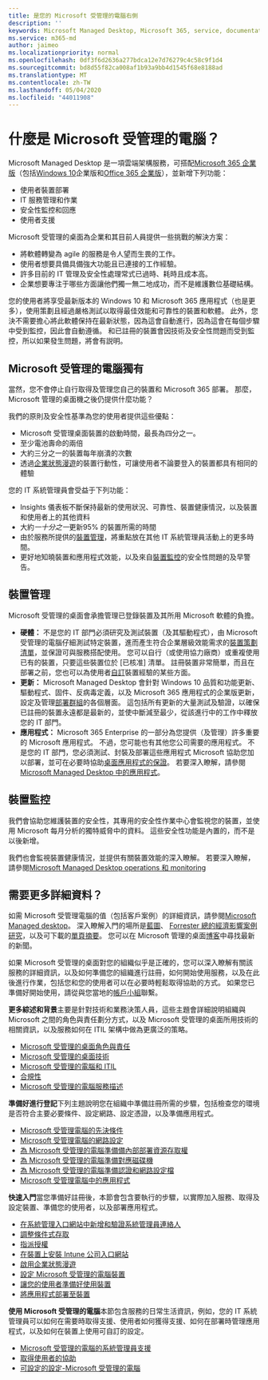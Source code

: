```yaml
---
title: 是您的 Microsoft 受管理的電腦右側
description: ''
keywords: Microsoft Managed Desktop, Microsoft 365, service, documentation, Microsoft 受管理的電腦, Microsoft 365, 服務, 文件
ms.service: m365-md
author: jaimeo
ms.localizationpriority: normal
ms.openlocfilehash: 0df3f6d2636a277bdca12e7d76279c4c58c9f1d4
ms.sourcegitcommit: bd8d55f82ca008af1b93a9bb4d1545f68e8188ad
ms.translationtype: MT
ms.contentlocale: zh-TW
ms.lasthandoff: 05/04/2020
ms.locfileid: "44011908"
---
```

# <a name="what-is-microsoft-managed-desktop"></a>什麼是 Microsoft 受管理的電腦？


Microsoft Managed Desktop 是一項雲端架構服務，可搭配[Microsoft 365 企業版](https://docs.microsoft.com/microsoft-365/enterprise/microsoft-365-overview)（包括[Windows 10](https://docs.microsoft.com/windows/windows-10/)企業版和[Office 365 企業版](https://www.microsoft.com/microsoft-365/business/compare-more-office-365-for-business-plans)），並新增下列功能：

- 使用者裝置部署
- IT 服務管理和作業
- 安全性監控和回應
- 使用者支援

Microsoft 受管理的桌面為企業和其目前人員提供一些挑戰的解決方案：
- 將軟體轉變為 agile 的服務是令人望而生畏的工作。
- 使用者想要具備具備強大功能且已連接的工作經驗。
- 許多目前的 IT 管理及安全性處理常式已過時、耗時且成本高。
- 企業想要專注于哪些方面讓他們獨一無二地成功，而不是維護數位基礎結構。

您的使用者將享受最新版本的 Windows 10 和 Microsoft 365 應用程式（也是更多），使用策劃且經過嚴格測試以取得最佳效能和可靠性的裝置和軟體。 此外，您決不需要擔心將此軟體保持在最新狀態，因為這會自動進行，因為這會在每個步驟中受到監控，因此會自動遵循。 和已註冊的裝置會因技術及安全性問題而受到監控，所以如果發生問題，將會有説明。


## <a name="unique-to-microsoft-managed-desktop"></a>Microsoft 受管理的電腦獨有

當然，您不會停止自行取得及管理您自己的裝置和 Microsoft 365 部署。 那麼，Microsoft 管理的桌面機之後仍提供什麼功能？

我們的原則及安全性基準為您的使用者提供這些優點：

- Microsoft 受管理桌面裝置的啟動時間，最長為四分之一。
- 至少電池壽命的兩倍
- 大約三分之一的裝置每年崩潰的次數
- 透過[企業狀態漫遊](https://docs.microsoft.com/azure/active-directory/devices/enterprise-state-roaming-overview)的裝置行動性，可讓使用者不論要登入的裝置都具有相同的體驗

您的 IT 系統管理員會受益于下列功能：

- Insights 儀表板不斷保持最新的使用狀況、可靠性、裝置健康情況，以及裝置和使用者上的其他資料
- 大約*一十分之一*更新95% 的裝置所需的時間
- 由於服務所提供的[裝置管理](#device-management)，將重點放在其他 IT 系統管理員活動上的更多時間。
- 更好地知曉裝置和應用程式效能，以及來自[裝置監控](#device-monitoring)的安全性問題的及早警告。

## <a name="device-management"></a>裝置管理
Microsoft 受管理的桌面會承擔管理已登錄裝置及其所用 Microsoft 軟體的負擔。

- **硬體：** 不是您的 IT 部門必須研究及測試裝置（及其驅動程式），由 Microsoft 受管理的電腦仔細測試特定裝置，進而產生符合企業層級效能需求的[裝置策劃清單](../service-description/device-list.md)，並保證可與服務搭配使用。 您可以自行（或使用協力廠商）或重複使用已有的裝置，只要這些裝置位於 [已核准] 清單。 註冊裝置非常簡單，而且在部署之前，您也可以為使用者[自訂](../working-with-managed-desktop/config-setting-overview.md)裝置經驗的某些方面。
- **更新：** Microsoft Managed Desktop 會針對 Windows 10 品質和功能更新、驅動程式、固件、反病毒定義，以及 Microsoft 365 應用程式的企業版更新，設定及管理[部署群組](../service-description/updates.md)的各個層面。 這包括所有更新的大量測試及驗證，以確保已註冊的裝置永遠都是最新的，並使中斷減至最少，從該進行中的工作中釋放您的 IT 部門。
- **應用程式：** Microsoft 365 Enterprise 的一部分為您提供（及管理）許多重要的 Microsoft 應用程式。 不過，您可能也有其他您公司需要的應用程式。 不是您的 IT 部門，您必須測試、封裝及部署這些應用程式 Microsoft 協助您加以部署，並可在必要時協助[桌面應用程式的保證](https://docs.microsoft.com/fasttrack/win-10-desktop-app-assure)。 若要深入瞭解，請參閱[Microsoft Managed Desktop 中的應用程式](../get-ready/apps.md)。


## <a name="device-monitoring"></a>裝置監控

我們會協助您維護裝置的安全性，其專用的安全性作業中心會監視您的裝置，並使用 Microsoft 每月分析的獨特威脅中的資料。 這些安全性功能是內置的，而不是以後新增。

我們也會監視裝置健康情況，並提供有關裝置效能的深入瞭解。 若要深入瞭解，請參閱[Microsoft Managed Desktop operations 和 monitoring](../service-description/operations-and-monitoring.md)


## <a name="need-more-details"></a>需要更多詳細資料？
如需 Microsoft 受管理電腦的值（包括客戶案例）的詳細資訊，請參閱[Microsoft Managed desktop](https://aka.ms/mmd)。 深入瞭解入門的場所是[藍圖](https://aka.ms/AA6jiam)、 [Forrester 總的經濟影響案例研究](https://github.com/MicrosoftDocs/microsoft-365-docs/raw/public/microsoft-365/managed-desktop/intro/downloads/forrester-tei-study.pdf)，以及可下載的[單頁摘要](https://aka.ms/AA6ob3h)。 您可以在 Microsoft 管理的桌面[博客](https://aka.ms/AA6l2dd)中尋找最新的新聞。

如果 Microsoft 受管理的桌面對您的組織似乎是正確的，您可以深入瞭解有關該服務的詳細資訊，以及如何準備您的組織進行註冊，如何開始使用服務，以及在此後進行作業，包括您和您的使用者可以在必要時輕鬆取得協助的方式。 如果您已準備好開始使用，請從與您當地的[帳戶小組](https://pages.email.office.com/contactmmd/)聯繫。

**更多綜述和背景**主要是針對技術和業務決策人員，這些主題會詳細說明組織與 Microsoft 之間的角色與責任劃分方式，以及 Microsoft 受管理的桌面所用技術的相關資訊，以及服務如何在 ITIL 架構中做為更廣泛的策略。

- [Microsoft 受管理的桌面角色與責任](roles-and-responsibilities.md)
- [Microsoft 受管理的桌面技術](technologies.md)
- [Microsoft 受管理的電腦和 ITIL](../MMD-and-ITSM.md)
- [合規性](compliance.md)
- [Microsoft 受管理的電腦服務描述](https://docs.microsoft.com/microsoft-365/managed-desktop/service-description/)

**準備好進行登記**下列主題說明您在組織中準備註冊所需的步驟，包括檢查您的環境是否符合主要必要條件、設定網路、設定憑證，以及準備應用程式。

- [Microsoft 受管理電腦的先決條件](../get-ready/prerequisites.md)
- [Microsoft 受管理電腦的網路設定](../get-ready/network.md)
- [為 Microsoft 受管理的電腦準備備內部部署資源存取權](../get-ready/authentication.md)
- [為 Microsoft 受管理的電腦準備對應磁碟機](../get-ready/mapped-drives.md)
- [為 Microsoft 受管理的電腦準備認證和網路設定檔](../get-ready/certs-wifi-lan.md)
- [Microsoft 受管理電腦中的應用程式](../get-ready/apps.md)

**快速入門**當您準備好註冊後，本節會包含要執行的步驟，以實際加入服務、取得及設定裝置、準備您的使用者，以及部署應用程式。

- [在系統管理入口網站中新增和驗證系統管理員連絡人](../get-started/add-admin-contacts.md)
- [調整條件式存取](../get-started/conditional-access.md)
- [指派授權](../get-started/assign-licenses.md)
- [在裝置上安裝 Intune 公司入口網站](../get-started/company-portal.md)
- [啟用企業狀態漫遊](../get-started/enterprise-state-roaming.md)
- [設定 Microsoft 受管理的電腦裝置](../get-started/set-up-devices.md)
- [讓您的使用者準備好使用裝置](../get-started/get-started-devices.md)
- [將應用程式部署至裝置](../get-started/deploy-apps.md)

**使用 Microsoft 受管理的電腦**本節包含服務的日常生活資訊，例如，您的 IT 系統管理員可以如何在需要時取得支援、使用者如何獲得支援、如何在部署時管理應用程式，以及如何在裝置上使用可自訂的設定。

- [Microsoft 受管理的電腦的系統管理員支援](../working-with-managed-desktop/admin-support.md)
- [取得使用者的協助](../working-with-managed-desktop/end-user-support.md)
- [可設定的設定-Microsoft 受管理的電腦](../working-with-managed-desktop/config-setting-overview.md)





<!--When you enroll in Microsoft Managed Desktop, Microsoft provides you with devices that are configured to join your Azure Active Directory tenant. Windows 10, Office 365, and some apps and features associated with [Microsoft 365 Enterprise E5](https://www.microsoft.com/microsoft-365/compare-all-microsoft-365-plans) are installed (by Microsoft) on your devices. When your employees who are using these devices need help, they contact Microsoft Managed Desktop support (provided by Microsoft) through a custom chat app.--> 

<!--With Microsoft Managed Desktop, you get **software as a service** (Microsoft 365 E5), **Device as a service** (Microsoft Surface devices ready to use), and **IT support as a service** (Help desk and more).--> 
 
